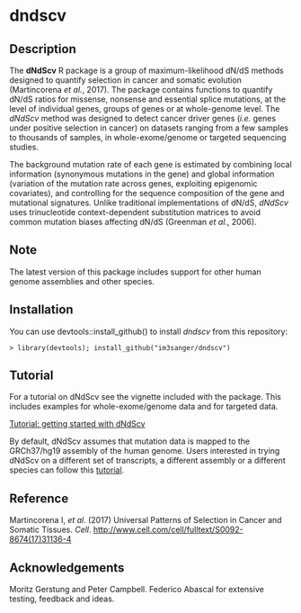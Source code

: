 dndscv
=====

Description
---
The **dNdScv** R package is a group of maximum-likelihood dN/dS methods designed to 
	quantify selection in cancer and somatic evolution (Martincorena *et al.*, 2017). The 
	package contains functions to quantify dN/dS ratios for missense, nonsense and 
	essential splice mutations, at the level of individual genes, groups of genes or at 
	whole-genome level. The *dNdScv* method was designed to detect cancer driver genes 
	(*i.e.* genes under positive selection in cancer) on datasets ranging from a few 
	samples to thousands of samples, in whole-exome/genome or targeted sequencing studies. 
	
The background mutation rate of each gene is estimated by combining local information 
	(synonymous mutations in the gene) and global information (variation of the mutation 
	rate across genes, exploiting epigenomic covariates), and controlling for the sequence 
	composition of the gene and mutational signatures. Unlike traditional implementations 
	of dN/dS, *dNdScv* uses trinucleotide context-dependent substitution matrices to 
	avoid common mutation biases affecting dN/dS (Greenman *et al.*, 2006).

Note
----
The latest version of this package includes support for other human genome assemblies 
and other species.

Installation
--------
You can use devtools::install_github() to install *dndscv* from this repository:

	> library(devtools); install_github("im3sanger/dndscv")

Tutorial
--------
For a tutorial on dNdScv see the vignette included with the package. This includes 
examples for whole-exome/genome data and for targeted data.

[Tutorial: getting started with dNdScv](http://htmlpreview.github.io/?http://github.com/im3sanger/dndscv/blob/master/vignettes/dNdScv.html)

By default, dNdScv assumes that mutation data is mapped to the GRCh37/hg19 assembly of the
human genome. Users interested in trying dNdScv on a different set of transcripts, a
different assembly or a different species can follow this [tutorial](http://htmlpreview.github.io/?http://github.com/im3sanger/dndscv/blob/master/vignettes/buildref.html).

Reference
----
Martincorena I, *et al*. (2017) Universal Patterns of Selection in Cancer and Somatic Tissues. *Cell*.
http://www.cell.com/cell/fulltext/S0092-8674(17)31136-4

Acknowledgements
--------

Moritz Gerstung and Peter Campbell.
Federico Abascal for extensive testing, feedback and ideas.